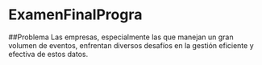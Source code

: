 # ExamenFinalProgra

##Problema
Las empresas, especialmente las que manejan un gran volumen de eventos, enfrentan diversos desafíos en la gestión eficiente y efectiva de estos datos. 
